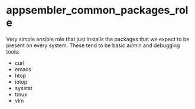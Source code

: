 appsembler_common_packages_role
=========

Very simple ansible role that just installs the packages that we
expect to be present on every system. These tend to be basic admin and
debugging tools:

* curl
* emacs
* htop
* iotop
* sysstat
* tmux
* vim

